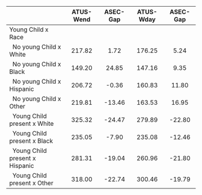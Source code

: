 
|                      |    ATUS-Wend |     ASEC-Gap |    ATUS-Wday |     ASEC-Gap |
| -------------------- | :----------: | :----------: | :----------: | :----------: |
| Young Child x Race   |              |              |              |              |
| &nbsp;&nbsp;No young Child x White |       217.82 |         1.72 |       176.25 |         5.24 |
| &nbsp;&nbsp;No young Child x Black |       149.20 |        24.85 |       147.16 |         9.35 |
| &nbsp;&nbsp;No young Child x Hispanic |       206.72 |        -0.36 |       160.83 |        11.80 |
| &nbsp;&nbsp;No young Child x Other |       219.81 |       -13.46 |       163.53 |        16.95 |
| &nbsp;&nbsp;Young Child present x White |       325.32 |       -24.47 |       279.89 |       -22.80 |
| &nbsp;&nbsp;Young Child present x Black |       235.05 |        -7.90 |       235.08 |       -12.46 |
| &nbsp;&nbsp;Young Child present x Hispanic |       281.31 |       -19.04 |       260.96 |       -21.80 |
| &nbsp;&nbsp;Young Child present x Other |       318.00 |       -22.74 |       300.46 |       -19.79 |

